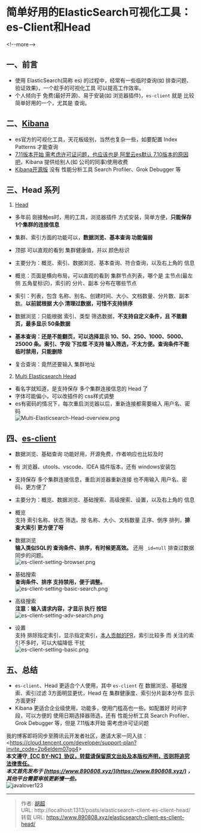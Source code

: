 # 简单好用的ElasticSearch可视化工具：es-Client和Head


&lt;!--more--&gt;

## 一、前言
- 使用 ElasticSearch(简称 es) 的过程中，经常有一些临时查询(如 排查问题、验证效果)，一个趁手的可视化工具 可以提高工作效率。
- 个人倾向于 免费(最好开源)、易于安装(如 浏览器插件)，`es-client` 就是 比较简单好用的一个，尤其是 查询。

## 二、[Kibana](https://www.elastic.co/cn/downloads/past-releases#kibana)
- es官方的可视化工具，天花板级别，当然也复杂一些，如要配置 Index Patterns 才能查询
- [7.11版本开始 需考虑许可证问题，也应该也是 阿里云es默认 7.10版本的原因吧](https://www.oschina.net/news/201376)，Kibana 提供给别人(如 公司的同事)使用收费
- [Kibana开源版](https://www.elastic.co/cn/downloads/past-releases#kibana-oss) 没有 性能分析工具 Search Profiler、Grok Debugger 等

## 三、Head 系列
1. [Head](https://github.com/mobz/elasticsearch-head)
- 多年前 刚接触es时，用的工具，浏览器插件 方式安装，简单方便，**只能保存 1个集群的连接信息**
- 集群、索引方面的功能可以，**数据浏览、基本查询 功能偏弱**
- 顶部 可以直观的看到 集群健康值，并以 颜色标识
- 主要分为：概览、索引、数据浏览、基本查询、符合查询，以及右上角的 信息

- 概览：页面是横向布局，可以直观的看到 集群节点列表，哪个是 主节点(最左侧 五角星标识)，索引的 分片、副本 分布在哪些节点
- 索引：列表，包含 名称、别名、创建时间、大小、文档数量、分片数、副本数。**以前就根据 大小 清理过数据，可惜不支持排序**
- 数据浏览：只能根据 索引、类型 筛选数据，**不支持自定义条件，且 不能翻页，最多显示 50条数据**
- **基本查询：还是不能翻页，可以选择显示 10、50、250、1000、5000、25000 条。索引、字段 下拉框 不支持 输入筛选，不太方便。查询条件不能 临时禁用，只能删除**
- 复合查询：竟然还要输入 集群地址

2. [Multi Elasticsearch Head](https://github.com/vorapoap/elasticsearch-head-chrome)
- 看名字就知道，是支持保存 多个集群连接信息的 Head 了
- 字体可能偏小，可以改插件的 css样式调整
- es有密码的情况下，每次重启浏览器以后，重新连接都需要输入 用户名、密码  
![Multi-Elasticsearch-Head-overview.png](https://img.890808.xyz/file/javalover123/2023/08/Multi-Elasticsearch-Head-overview.png)

## 四、[es-client](https://gitee.com/qiaoshengda/es-client)
- 数据浏览、基础查询 功能好用，开源免费，作者响应也比较及时
- 有 浏览器、utools、vscode、IDEA 插件版本，还有 windows安装包
- 支持保存 多个集群连接信息，重启浏览器重新连接 也不用输入 用户名、密码，更方便了
- 主要分为：概览、数据浏览、基础搜索、高级搜索、设置，以及右上角的 信息

- 概览  
支持 索引名称、状态 筛选，按 名称、大小、文档数量 正序、倒序 排列，**排查大索引 更方便了呀**

- 数据浏览  
**输入类似SQL的 查询条件、排序，有时候更高效。** 还用 `_id=null` 排查过数据同步的问题。  
![es-client-setting-browser.png](https://img.890808.xyz/file/javalover123/2023/08/es-client-setting-browser.png)

- 基础搜索  
**查询条件、排序 支持禁用，便于调整。**  
![es-client-setting-basic-search.png](https://img.890808.xyz/file/javalover123/2023/08/es-client-setting-basic-search.png)

- 高级搜索  
**注意：输入请求内容，才显示 执行 按钮**  
![es-client-setting-adv-search.png](https://img.890808.xyz/file/javalover123/2023/08/es-client-setting-adv-search.png)

- 设置  
支持 排除指定索引，显示指定索引，[本人贡献的PR](https://gitee.com/qiaoshengda/es-client/pulls/2)，索引比较多 而 关注的索引不多时，可以大幅降低 干扰  
![es-client-setting-basic.png](https://img.890808.xyz/file/javalover123/2023/08/es-client-setting-basic.png)

## 五、总结
- `es-client`、Head 更适合个人使用，其中 `es-client` 在 数据浏览、基础搜索、索引过滤 3方面明显更优，Head 在 集群健康度、索引分片副本分布 显示方面更好
- Kibana 更适合企业级使用，功能多，使用门槛高也一些。如配置好 时间字段，可以方便的 使用日期选择器筛选，还有 性能分析工具 Search Profiler、Grok Debugger 等，但是 7.11版本开始 需考虑许可证问题

我的博客即将同步至腾讯云开发者社区，邀请大家一同入驻：&lt;https://cloud.tencent.com/developer/support-plan?invite_code=2p6eldem07gg4&gt;  
**本文遵守[【CC BY-NC】协议，转载请保留原文出处及本版权声明，否则将追究法律责任。](https://creativecommons.org/licenses/by-nc/4.0/)**  
***本文首先发布于 [https://www.890808.xyz/](https://www.890808.xyz/) ，其他平台需要审核更新慢一些。***  
![javalover123](https://img.890808.xyz/file/javalover123/2023/04/688b88cfd4ed9f6fcd56828b849ce47c.jpg)

---

> 作者: [胡超](https://github.com/mao888)  
> URL: http://localhost:1313/posts/elasticsearch-client-es-client-head/  
> 转载 URL: https://www.890808.xyz/elasticsearch-client-es-client-head/
